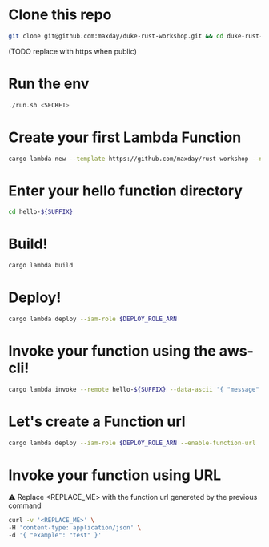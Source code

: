 # Clone this repo
```bash
git clone git@github.com:maxday/duke-rust-workshop.git && cd duke-rust-workshop
```
(TODO replace with https when public)

# Run the env
```bash
./run.sh <SECRET>
```

# Create your first Lambda Function
```bash
cargo lambda new --template https://github.com/maxday/rust-workshop --no-interactive hello-${SUFFIX}
```

# Enter your hello function directory
```bash
cd hello-${SUFFIX}
```

# Build!
```bash
cargo lambda build
```

# Deploy!
```bash
cargo lambda deploy --iam-role $DEPLOY_ROLE_ARN
```

# Invoke your function using the aws-cli!
```bash
cargo lambda invoke --remote hello-${SUFFIX} --data-ascii '{ "message": "Hello from workshop!" }'
```

# Let's create a Function url
```bash
cargo lambda deploy --iam-role $DEPLOY_ROLE_ARN --enable-function-url
```

# Invoke your function using URL 
⚠️ Replace <REPLACE_ME> with the function url genereted by the previous command
```bash
curl -v '<REPLACE_ME>' \
-H 'content-type: application/json' \
-d '{ "example": "test" }'
```